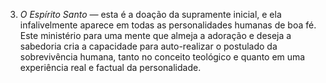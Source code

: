 ﻿3. *O Espírito Santo —* esta é a doação da supramente inicial, e ela infalivelmente aparece em todas as personalidades humanas de boa fé. Este ministério para uma mente que almeja a adoração e deseja a sabedoria cria a capacidade para auto-realizar o postulado da sobrevivência humana, tanto no conceito teológico e quanto em uma experiência real e factual da personalidade.